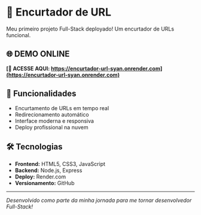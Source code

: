 # 🔗 Encurtador de URL

Meu primeiro projeto Full-Stack deployado! Um encurtador de URLs funcional.

## 🌐 **DEMO ONLINE**
**[🔗 ACESSE AQUI: https://encurtador-url-syan.onrender.com](https://encurtador-url-syan.onrender.com)**

## 🚀 Funcionalidades
- Encurtamento de URLs em tempo real
- Redirecionamento automático
- Interface moderna e responsiva
- Deploy profissional na nuvem

## 🛠️ Tecnologias
- **Frontend:** HTML5, CSS3, JavaScript
- **Backend:** Node.js, Express
- **Deploy:** Render.com
- **Versionamento:** GitHub

---

*Desenvolvido como parte da minha jornada para me tornar desenvolvedor Full-Stack!*
